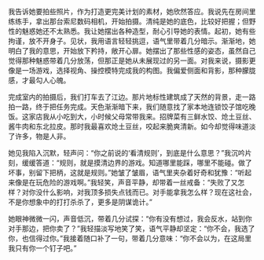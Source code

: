 我告诉她要拍些照片，作为打造更完美计划的素材，她欣然答应。我说先在房间里练练手，拿出那台索尼数码相机，开始拍摄。清纯是她的底色，比较好把握；但野性的魅惑她还不太熟悉。我让她摆出各种造型，耐心引导她的表情。起初，她有些拘谨，放不开身子。见状，我用语言轻轻挑逗，语气里带着几分暗示。渐渐地，她明白了我的意思，开始放下矜持，敞开心扉。她摆出了那些性感的姿态，虽然自己觉得那种魅惑带着几分放荡，但那正是她从未展现过的另一面。对我来说，摄影更像是一场游戏，选择视角、操控模特完成我的构图。我偏爱侧面和背影，那种朦胧感，才最勾人心魄。

完成室内的拍摄后，我们打车去了江边。那片地标性建筑成了天然的背景，走一路拍一路，终于把任务完成。天色渐渐暗下来，我们随意找了家本地连锁饺子馆吃晚饭。这家店我从小吃到大，小时候父母常带我来。招牌菜有三鲜水饺、炝土豆丝、酱牛肉和东北拉皮。那时我最喜欢炝土豆丝，咬起来脆爽清新。如今却觉得味道淡了许多，物是人非。

她见我陷入沉默，轻声问：“你之前说的‘看清规则’，到底是什么意思？”我沉吟片刻，缓缓答道：“规则，就是摸清边界的游戏。知道哪里能踩，哪里不能碰。做了坏事，别留下把柄，这就是规则。”她皱了皱眉，语气里夹杂着好奇和犹豫：“听起来像是在玩危险的游戏啊。”我轻笑，声音平静，却带着一丝戒备：“失败了又怎样？对你没什么影响，对我顶多损失点钱而已。对手能拿我怎么样？现在这社会，不是你想象中的打打杀杀了，更多是阴谋诡计。”

她眼神微微一闪，声音低沉，带着几分试探：“你有没有想过，我会反水，站到你对手那边，把你卖了？”我轻描淡写地笑了笑，语气平静却坚定：“你不会，我选了你，也信得过你。”我接着随口补了一句，带着几分意味：“你不会以为，在这局里我只有你一个钉子吧。”